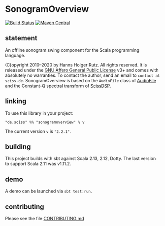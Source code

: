 # SonogramOverview

[![Build Status](https://github.com/Sciss/SonogramOverview/workflows/Scala%20CI/badge.svg?branch=main)](https://github.com/Sciss/SonogramOverview/actions?query=workflow%3A%22Scala+CI%22)
[![Maven Central](https://maven-badges.herokuapp.com/maven-central/de.sciss/sonogramoverview_2.13/badge.svg)](https://maven-badges.herokuapp.com/maven-central/de.sciss/sonogramoverview_2.13)

## statement

An offline sonogram swing component for the Scala programming language.

(C)opyright 2010&ndash;2020 by Hanns Holger Rutz. All rights reserved. It is released under
 the [GNU Affero General Public License](https://raw.github.com/Sciss/SonogramOverview/main/LICENSE) v3+ and 
 comes with absolutely no warranties. To contact the author, send an email to `contact at sciss.de`. SonogramOverview 
 is based on the `AudioFile` class of [AudioFile](http://github.com/Sciss/AudioFile) and the Constant-Q spectral 
 transform of [ScissDSP](http://github.com/Sciss/ScissDSP).

## linking

To use this library in your project:

    "de.sciss" %% "sonogramoverview" % v

The current version `v` is `"2.2.1"`.

## building

This project builds with sbt against Scala 2.13, 2.12, Dotty.
The last version to support Scala 2.11 was v1.11.2.

## demo

A demo can be launched via `sbt test:run`.

## contributing

Please see the file [CONTRIBUTING.md](CONTRIBUTING.md)

